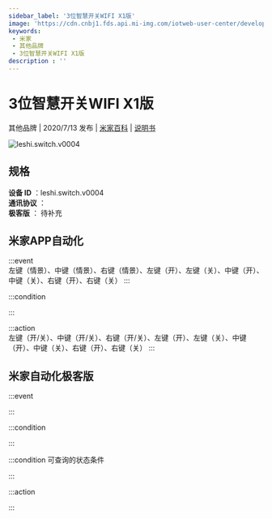 ```yaml
---
sidebar_label: '3位智慧开关WIFI X1版'
image: 'https://cdn.cnbj1.fds.api.mi-img.com/iotweb-user-center/developer_1679047690824NYDh3Q48.png?GalaxyAccessKeyId=AKVGLQWBOVIRQ3XLEW&Expires=9223372036854775807&Signature=r9qYbBIK9UaqTxkU/Hb3Deqc06Q='
keywords: 
 - 米家
 - 其他品牌
 - 3位智慧开关WIFI X1版
description : ''
---
```

# 3位智慧开关WIFI X1版

其他品牌 | 2020/7/13 发布 | [米家百科](https://home.mi.com/webapp/content/baike/product/index.html?model=leshi.switch.v0004) | [说明书](https://home.mi.com/views/introduction.html?model=leshi.switch.v0004&region=cn)

![leshi.switch.v0004](https://cdn.cnbj1.fds.api.mi-img.com/iotweb-user-center/developer_1679047690824NYDh3Q48.png?GalaxyAccessKeyId=AKVGLQWBOVIRQ3XLEW&Expires=9223372036854775807&Signature=r9qYbBIK9UaqTxkU/Hb3Deqc06Q=)

## 规格  
> 
**设备 ID** ：leshi.switch.v0004  
**通讯协议** ：  
**极客版**  ： 待补充 


## 米家APP自动化  

:::event  
左键（情景）、中键（情景）、右键（情景）、左键（开）、左键（关）、中键（开）、中键（关）、右键（开）、右键（关）
:::

:::condition  

:::

:::action   
左键（开/关）、中键（开/关）、右键（开/关）、左键（开）、左键（关）、中键（开）、中键（关）、右键（开）、右键（关）
:::

## 米家自动化极客版  

:::event  

:::

:::condition  

:::

:::condition 可查询的状态条件  

:::

:::action  

:::

        
